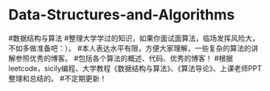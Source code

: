 # Data-Structures-and-Algorithms
#数据结构与算法
#整理大学学过的知识，如果你面试面算法，临场发挥风险大，不如多做准备吧：）。
#本人表达水平有限，方便大家理解，一些复杂的算法的讲解参照优秀的博客。
#包括各个算法的概述、代码、优秀的博客！
#根据 leetcode，sicily编程、大学教程《数据结构与算法》、《算法导论》、上课老师PPT整理和总结的。
#不定期更新！
